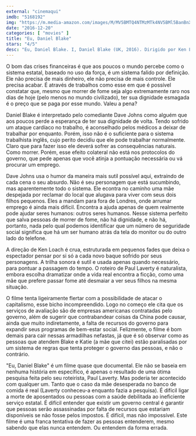 ```yaml
---
external: "cinemaqui"
imdb: "5168192"
img: "https://m.media-amazon.com/images/M/MV5BMTQ4NTMzMTk4NV5BMl5BanBnXkFtZTgwNTU5MjE4MDI@._V1_SY150_CR0,0,101,150_.jpg"
date: "2016-12-20"
categories: [ "movies" ]
title: "Eu, Daniel Blake"
stars: "4/5"
desc: "Eu, Daniel Blake. I, Daniel Blake (UK, 2016). Dirigido por Ken Loach. Escrito por Paul Laverty. Com Dave Johns (Daniel), Hayley Squires (Katie), Sharon Percy (Sheila), Briana Shann (Daisy), Dylan McKiernan (Dylan), Natalie Ann Jamieson (Employment Support Allowance Assessor), Jane Birch (Librarian), Mark Burns (Job seeker), Stephen Clegg (Job Centre Floor Manager)."
---
```

O bom das crises financeiras é que aos poucos o mundo percebe como o sistema estatal, baseado no uso da força, é um sistema falido por definição. Ele não precisa de mais dinheiro, ele não precisa de mais controle. Ele precisa acabar. É através de trabalhos como esse em que é possível constatar que, mesmo que morrer de fome seja algo extremamente raro nos dias de hoje (pelo menos no mundo civilizado), ter sua dignidade esmagada é o preço que se paga por esse mundo. Valeu a pena?

Daniel Blake é interpretado pelo comediante Dave Johns como alguém que aos poucos perde a esperança de ter sua dignidade de volta. Tendo sofrido um ataque cardíaco no trabalho, é aconselhado pelos médicos a deixar de trabalhar por enquanto. Porém, isso não é o suficiente para o sistema trabalhista inglês, cujo perito decidiu que ele pode trabalhar normalmente. Claro que para fazer isso ele deverá sofrer as consequências naturais. Como morrer. Porém, esse efeito colateral não está nos protocolos do governo, que pede apenas que você atinja a pontuação necessária ou vá procurar um emprego.

Dave Johns usa o humor da maneira mais sutil possível aqui, extraindo de cada cena o seu absurdo. Não é seu personagem que está sucumbindo, mas aparentemente todo o sistema. Ele econtra no caminho uma mãe despejada por reclamar do local que alugava para viver com seus dois filhos pequenos. Eles a mandam para fora de Londres, onde arrumar emprego é ainda mais difícil. Encontra a ajuda apenas de quem realmente pode ajudar seres humanos: outros seres humanos. Nesse sistema perfeito que salva pessoas de morrer de fome, não há dignidade, e não há, portanto, nada pelo qual podemos identificar que um número de seguridade social significa que há um ser humano atrás da tela do monitor ou do outro lado do telefone.

A direção de Ken Loach é crua, estruturada em pequenos fades que deixa o espectador pensar por si só a cada novo baque sofrido por seus personagens. A trilha sonora é sutil e usada apenas quando necessário, para pontuar a passagem do tempo. O roteiro de Paul Laverty é naturalista, embora escolha dramatizar onde a vida real encontra a ficção, como uma mãe que prefere passar fome até desmaiar a ver seus filhos na mesma situação.

O filme tenta ligeiramente flertar com a possibilidade de atacar o capitalismo, esse bicho incompreendido. Logo no começo ele cita que os serviços de avaliação são de empresas americanas contratadas pelo governo, além de sugerir que contrabandear coisas da China pode causar, ainda que muito indiretamente, a falta de recursos do governo para expandir seus programas de bem-estar social. Felizmente, o filme é bom demais para cair nessas armadilhas nefastas, já que é só observar como as pessoas que atendem Blake e Katie (a mãe que citei) estão paralisadas por um sistema de regras que tenta proteger o governo das pessoas, e não o contrário.

"Eu, Daniel Blake" é um filme quase que documental. Ele não se baseia em nenhuma história em específico, é apenas o resultado de uma ótima pesquisa feita pelo seu roteirista, Paul Laverty. Mas poderia ter acontecido com qualquer um. Tanto que o caso da mãe desesperada no banco de comida é real (Laverty conheceu-a enquanto fazia a pesquisa). É difícil ligar a morte de aposentados ou pessoas com a saúde debilitada ao ineficiente serviço estatal. É difícil entender que existir um governo central é garantir que pessoas serão assassinadas por falta de recursos que estariam disponíveis se não fosse pelos impostos. É difícil, mas não impossível. Este filme é uma franca tentativa de fazer as pessoas entenderem, mesmo sabendo que elas nunca entendem. Ou entendem da forma errada.
